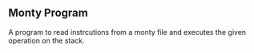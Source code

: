 ## Monty Program
A program to read instrcutions from a monty file and executes the given operation on the stack.
